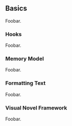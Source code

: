 ## Basics

Foobar.

### Hooks

Foobar.

### Memory Model

Foobar.

### Formatting Text

Foobar.

### Visual Novel Framework

Foobar.
